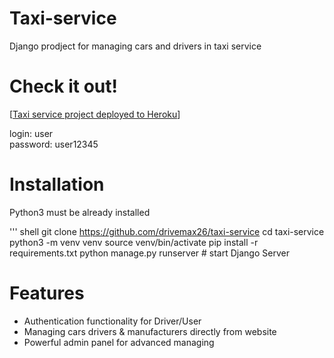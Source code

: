 # Taxi-service

Django prodject for managing cars and drivers in taxi service

# Check it out!

[<a href="https://taxi-service-new.herokuapp.com/">Taxi service project deployed to Heroku</a>]

login: user <br>
password: user12345

# Installation

Python3 must be already installed

''' shell
    git clone https://github.com/drivemax26/taxi-service
    cd taxi-service
    python3 -m venv venv 
    source venv/bin/activate
    pip install -r requirements.txt
    python manage.py runserver # start Django Server

# Features

* Authentication functionality for Driver/User
* Managing cars drivers & manufacturers directly from website
* Powerful admin panel for advanced managing



